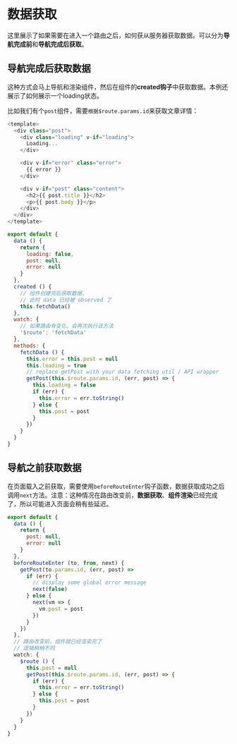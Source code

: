 # 数据获取
这里展示了如果需要在进入一个路由之后，如何获从服务器获取数据。可以分为**导航完成前**和**导航完成后获取**。

## 导航完成后获取数据
这种方式会马上导航和渲染组件，然后在组件的**created钩子**中获取数据。本例还展示了如何展示一个loading状态。

比如我们有个`post`组件，需要`根据$route.params.id`来获取文章详情：

```js
<template>
  <div class="post">
    <div class="loading" v-if="loading">
      Loading...
    </div>

    <div v-if="error" class="error">
      {{ error }}
    </div>

    <div v-if="post" class="content">
      <h2>{{ post.title }}</h2>
      <p>{{ post.body }}</p>
    </div>
  </div>
</template>

export default {
  data () {
    return {
      loading: false,
      post: null,
      error: null
    }
  },
  created () {
    // 组件创建完后获取数据，
    // 此时 data 已经被 observed 了
    this.fetchData()
  },
  watch: {
    // 如果路由有变化，会再次执行该方法
    '$route': 'fetchData'
  },
  methods: {
    fetchData () {
      this.error = this.post = null
      this.loading = true
      // replace getPost with your data fetching util / API wrapper
      getPost(this.$route.params.id, (err, post) => {
        this.loading = false
        if (err) {
          this.error = err.toString()
        } else {
          this.post = post
        }
      })
    }
  }
}
```

## 导航之前获取数据
在页面载入之前获取，需要使用`beforeRouteEnter`钩子函数，数据获取成功之后调用`next`方法。注意：这种情况在路由改变前，**数据获取**、**组件渲染**已经完成了，所以可能进入页面会稍有些延迟。

```js
export default {
  data () {
    return {
      post: null,
      error: null
    }
  },
  beforeRouteEnter (to, from, next) {
    getPost(to.params.id, (err, post) => 
      if (err) {
        // display some global error message
        next(false)
      } else {
        next(vm => {
          vm.post = post
        })
      }
    })
  },
  // 路由改变前，组件就已经渲染完了
  // 逻辑稍稍不同
  watch: {
    $route () {
      this.post = null
      getPost(this.$route.params.id, (err, post) => {
        if (err) {
          this.error = err.toString()
        } else {
          this.post = post
        }
      })
    }
  }
}
```





